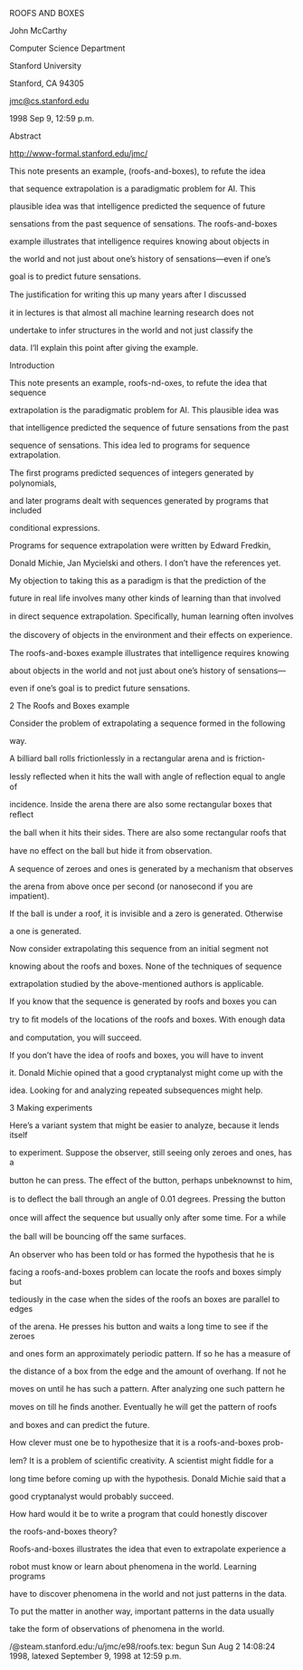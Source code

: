 ROOFS AND BOXES

John McCarthy

Computer Science Department

Stanford University

Stanford, CA 94305

jmc@cs.stanford.edu

1998 Sep 9, 12:59 p.m.

Abstract

http://www-formal.stanford.edu/jmc/

This note presents an example, (roofs-and-boxes), to refute the idea

that sequence extrapolation is a paradigmatic problem for AI. This

plausible idea was that intelligence predicted the sequence of future

sensations from the past sequence of sensations. The roofs-and-boxes

example illustrates that intelligence requires knowing about objects in

the world and not just about one’s history of sensations—even if one’s

goal is to predict future sensations.

The justiﬁcation for writing this up many years after I discussed

it in lectures is that almost all machine learning research does not

undertake to infer structures in the world and not just classify the

data. I’ll explain this point after giving the example.

Introduction

This note presents an example, roofs-nd-oxes, to refute the idea that sequence

extrapolation is the paradigmatic problem for AI. This plausible idea was

that intelligence predicted the sequence of future sensations from the past

sequence of sensations. This idea led to programs for sequence extrapolation.

The ﬁrst programs predicted sequences of integers generated by polynomials,

and later programs dealt with sequences generated by programs that included

conditional expressions.

Programs for sequence extrapolation were written by Edward Fredkin,

Donald Michie, Jan Mycielski and others. I don’t have the references yet.

My objection to taking this as a paradigm is that the prediction of the

future in real life involves many other kinds of learning than that involved

in direct sequence extrapolation. Speciﬁcally, human learning often involves

the discovery of objects in the environment and their eﬀects on experience.

The roofs-and-boxes example illustrates that intelligence requires knowing

about objects in the world and not just about one’s history of sensations—

even if one’s goal is to predict future sensations.

2 The Roofs and Boxes example

Consider the problem of extrapolating a sequence formed in the following

way.

A billiard ball rolls frictionlessly in a rectangular arena and is friction-

lessly reﬂected when it hits the wall with angle of reﬂection equal to angle of

incidence. Inside the arena there are also some rectangular boxes that reﬂect

the ball when it hits their sides. There are also some rectangular roofs that

have no eﬀect on the ball but hide it from observation.

A sequence of zeroes and ones is generated by a mechanism that observes

the arena from above once per second (or nanosecond if you are impatient).

If the ball is under a roof, it is invisible and a zero is generated. Otherwise

a one is generated.

Now consider extrapolating this sequence from an initial segment not

knowing about the roofs and boxes. None of the techniques of sequence

extrapolation studied by the above-mentioned authors is applicable.

If you know that the sequence is generated by roofs and boxes you can

try to ﬁt models of the locations of the roofs and boxes. With enough data

and computation, you will succeed.

If you don’t have the idea of roofs and boxes, you will have to invent

it. Donald Michie opined that a good cryptanalyst might come up with the

idea. Looking for and analyzing repeated subsequences might help.

3 Making experiments

Here’s a variant system that might be easier to analyze, because it lends itself

to experiment. Suppose the observer, still seeing only zeroes and ones, has a

button he can press. The eﬀect of the button, perhaps unbeknownst to him,

is to deﬂect the ball through an angle of 0.01 degrees. Pressing the button

once will aﬀect the sequence but usually only after some time. For a while

the ball will be bouncing oﬀ the same surfaces.

An observer who has been told or has formed the hypothesis that he is

facing a roofs-and-boxes problem can locate the roofs and boxes simply but

tediously in the case when the sides of the roofs an boxes are parallel to edges

of the arena. He presses his button and waits a long time to see if the zeroes

and ones form an approximately periodic pattern. If so he has a measure of

the distance of a box from the edge and the amount of overhang. If not he

moves on until he has such a pattern. After analyzing one such pattern he

moves on till he ﬁnds another. Eventually he will get the pattern of roofs

and boxes and can predict the future.

How clever must one be to hypothesize that it is a roofs-and-boxes prob-

lem? It is a problem of scientiﬁc creativity. A scientist might ﬁddle for a

long time before coming up with the hypothesis. Donald Michie said that a

good cryptanalyst would probably succeed.

How hard would it be to write a program that could honestly discover

the roofs-and-boxes theory?

Roofs-and-boxes illustrates the idea that even to extrapolate experience a

robot must know or learn about phenomena in the world. Learning programs

have to discover phenomena in the world and not just patterns in the data.

To put the matter in another way, important patterns in the data usually

take the form of observations of phenomena in the world.

/@steam.stanford.edu:/u/jmc/e98/roofs.tex: begun Sun Aug 2 14:08:24 1998, latexed September 9, 1998 at 12:59 p.m.

